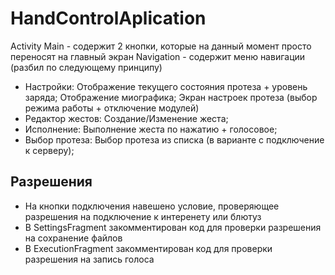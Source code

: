 # HandControlAplication
Activity Main - содержит 2 кнопки, которые на данный момент просто переносят на главный экран
Navigation - содержит меню навигации (разбил по следующему принципу)
+ Настройки: Отображение текущего состояния протеза + уровень заряда; Отображение миографика; Экран настроек протеза (выбор режима работы + отключение модулей)
+ Редактор жестов: Создание/Изменение жеста;
+ Исполнение: Выполнение жеста по нажатию + голосовое;
+ Выбор протеза: Выбор протеза из списка (в варианте с подключение к серверу);

## Разрешения
+ На кнопки подключения навешено условие, проверяющее разрешения на подключение к интеренету или блютуз
+ В SettingsFragment закомментирован код для проверки разрешения на сохранение файлов
+ В ExecutionFragment закомментирован код для проверки разрешения на запись голоса
